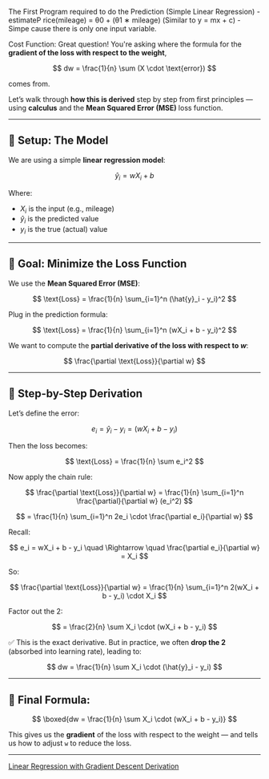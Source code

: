 The First Program required to do the Prediction (Simple Linear Regression)
    - estimateP rice(mileage) = θ0 + (θ1 ∗ mileage) (Similar to y = mx + c)
    - Simpe cause there is only one input variable.

Cost Function:
Great question! You're asking where the formula for the **gradient of the loss with respect to the weight**,

$$
dw = \frac{1}{n} \sum (X \cdot \text{error})
$$

comes from.

Let’s walk through **how this is derived** step by step from first principles — using **calculus** and the **Mean Squared Error (MSE)** loss function.

---

## 🧠 Setup: The Model

We are using a simple **linear regression model**:

$$
\hat{y}_i = wX_i + b
$$

Where:

* $X_i$ is the input (e.g., mileage)
* $\hat{y}_i$ is the predicted value
* $y_i$ is the true (actual) value

---

## 🎯 Goal: Minimize the **Loss Function**

We use the **Mean Squared Error (MSE)**:

$$
\text{Loss} = \frac{1}{n} \sum_{i=1}^n (\hat{y}_i - y_i)^2
$$

Plug in the prediction formula:

$$
\text{Loss} = \frac{1}{n} \sum_{i=1}^n (wX_i + b - y_i)^2
$$

We want to compute the **partial derivative of the loss with respect to $w$**:

$$
\frac{\partial \text{Loss}}{\partial w}
$$

---

## 🧮 Step-by-Step Derivation

Let’s define the error:

$$
e_i = \hat{y}_i - y_i = (wX_i + b - y_i)
$$

Then the loss becomes:

$$
\text{Loss} = \frac{1}{n} \sum e_i^2
$$

Now apply the chain rule:

$$
\frac{\partial \text{Loss}}{\partial w} = \frac{1}{n} \sum_{i=1}^n \frac{\partial}{\partial w} (e_i^2)
$$

$$
= \frac{1}{n} \sum_{i=1}^n 2e_i \cdot \frac{\partial e_i}{\partial w}
$$

Recall:

$$
e_i = wX_i + b - y_i
\quad \Rightarrow \quad
\frac{\partial e_i}{\partial w} = X_i
$$

So:

$$
\frac{\partial \text{Loss}}{\partial w} = \frac{1}{n} \sum_{i=1}^n 2(wX_i + b - y_i) \cdot X_i
$$

Factor out the 2:

$$
= \frac{2}{n} \sum X_i \cdot (wX_i + b - y_i)
$$

✅ This is the exact derivative. But in practice, we often **drop the 2** (absorbed into learning rate), leading to:

$$
dw = \frac{1}{n} \sum X_i \cdot (\hat{y}_i - y_i)
$$


---

## 🧠 Final Formula:

$$
\boxed{dw = \frac{1}{n} \sum X_i \cdot (wX_i + b - y_i)}
$$

This gives us the **gradient** of the loss with respect to the weight — and tells us how to adjust `w` to reduce the loss.

---


[Linear Regression with Gradient Descent Derivation](https://medium.com/analytics-vidhya/linear-regression-with-gradient-descent-derivation-c10685ddf0f4)